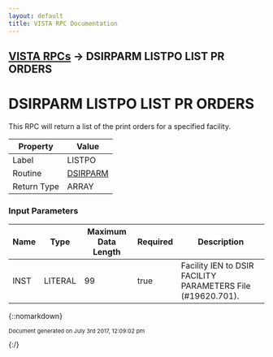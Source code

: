 ```yaml
---
layout: default
title: VISTA RPC Documentation
---
```


## [VISTA RPCs](TableOfContents) &#8594; DSIRPARM LISTPO LIST PR ORDERS
# DSIRPARM LISTPO LIST PR ORDERS

This RPC will return a list of the print orders for a specified facility.

Property | Value
--- | ---
Label | LISTPO
Routine | [DSIRPARM](http://code.osehra.org/dox/Routine_DSIRPARM_source.html)
Return Type | ARRAY


### Input Parameters

Name | Type | Maximum Data Length | Required | Description
--- | --- | --- | --- | ---
INST | LITERAL | 99 | true | Facility IEN to DSIR FACILITY PARAMETERS File (#19620.701).



{::nomarkdown} <br/><p style="font-size: 11px">Document generated on July 3rd 2017, 12:09:02 pm</p>{:/}